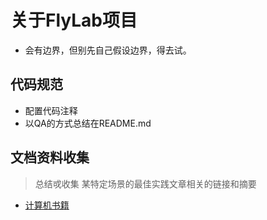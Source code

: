 # 关于FlyLab项目
- 会有边界，但别先自己假设边界，得去试。

## 代码规范
- 配置代码注释
- 以QA的方式总结在README.md

## 文档资料收集
> 总结戓收集 某特定场景的最佳实践文章相关的链接和摘要
- [计算机书籍](http://bestcbooks.com/categories/c/)